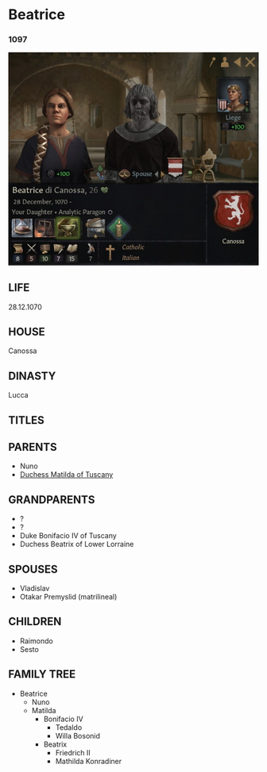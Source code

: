 # Beatrice 

### 1097

![Beatrice_Matilda_Canossa_1097](i/beatrice_matilda_canossa_1097.jpg)



## LIFE

28.12.1070

## HOUSE

Canossa

## DINASTY

Lucca

## TITLES 



## PARENTS

- Nuno
- [Duchess Matilda of Tuscany](matilda_bonifacio_canossa_1046.md)

## GRANDPARENTS

- ?
- ?
- Duke Bonifacio IV of Tuscany
- Duchess Beatrix of Lower Lorraine

## SPOUSES

- Vladislav
- Otakar Premyslid (matrilineal)

## CHILDREN

- Raimondo
- Sesto

## FAMILY TREE

- Beatrice
  - Nuno
  - Matilda
    - Bonifacio IV
      - Tedaldo
      - Willa Bosonid 
    - Beatrix
      - Friedrich II
      - Mathilda Konradiner

